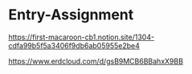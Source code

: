 # Entry-Assignment

https://first-macaroon-cb1.notion.site/1304-cdfa99b5f5a3406f9db6ab05955e2be4

https://www.erdcloud.com/d/gsB9MCB6BBahxX9BB

